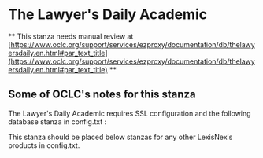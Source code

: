 # The Lawyer's Daily Academic
** This stanza needs manual review at [https://www.oclc.org/support/services/ezproxy/documentation/db/thelawyersdaily.en.html#par_text_title](https://www.oclc.org/support/services/ezproxy/documentation/db/thelawyersdaily.en.html#par_text_title) **

## Some of OCLC's notes for this stanza

The Lawyer's Daily Academic requires SSL configuration and the following database stanza in config.txt :

This stanza should be placed below stanzas for any other LexisNexis products in config.txt.
